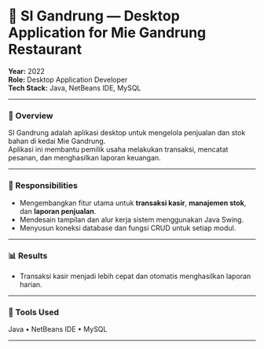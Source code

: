 # 🍜 SI Gandrung — Desktop Application for Mie Gandrung Restaurant

**Year:** 2022  
**Role:** Desktop Application Developer  
**Tech Stack:** Java, NetBeans IDE, MySQL  

---

### 🧩 Overview
SI Gandrung adalah aplikasi desktop untuk mengelola penjualan dan stok bahan di kedai Mie Gandrung.  
Aplikasi ini membantu pemilik usaha melakukan transaksi, mencatat pesanan, dan menghasilkan laporan keuangan.

---

### 🧠 Responsibilities
- Mengembangkan fitur utama untuk **transaksi kasir**, **manajemen stok**, dan **laporan penjualan**.  
- Mendesain tampilan dan alur kerja sistem menggunakan Java Swing.  
- Menyusun koneksi database dan fungsi CRUD untuk setiap modul.

---

<!-- ### ⚙️ Technical Challenges & Solutions
- **Masalah:** Performa menurun saat data transaksi menumpuk.  
  **Solusi:** Mengimplementasikan indexing pada tabel MySQL dan optimasi query SELECT.  
- **Masalah:** Bug pada validasi input harga.  
  **Solusi:** Menambahkan fungsi pengecekan input berbasis regex dan exception handling.

--- -->

### 📊 Results
- Transaksi kasir menjadi lebih cepat dan otomatis menghasilkan laporan harian.  
<!-- - Sistem berjalan stabil di perangkat offline. -->

---

### 🧰 Tools Used
Java • NetBeans IDE • MySQL

---

<!-- ### 🖼️ Screenshots

![Cloud Architecture](../images/clouad_arsitektur.PNG)
![RapidRoad Dashboard](../images/rapidroad-dashboard.png)
*Dashboard view showing AI-based damage classification results.*

![API Test on Postman](../images/rapidroad-api.png)
*API testing during development.*

---

### 🎥 Video

![explanation Project on youtube](../images/capstone_ppt.PNG)(https://youtu.be/GLpPmcg6FLo?si=elMusrpdzC1RUUqZ)
[![Watch the demo on YouTube](../images/youtube-thumbnail.png)](https://www.youtube.com/watch?v=YOUR_VIDEO_ID)
*Click the thumbnail or [watch it directly here](https://www.youtube.com/watch?v=YOUR_VIDEO_ID).* -->

